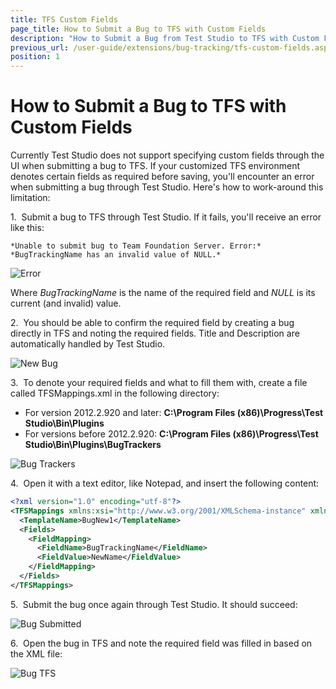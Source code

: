 ```yaml
---
title: TFS Custom Fields
page_title: How to Submit a Bug to TFS with Custom Fields
description: "How to Submit a Bug from Test Studio to TFS with Custom Fields. Custom fields in the TFS issue/bug scheme supported in Test Studio."
previous_url: /user-guide/extensions/bug-tracking/tfs-custom-fields.aspx, /user-guide/extensions/bug-tracking/tfs-custom-fields
position: 1
---
```

# How to Submit a Bug to TFS with Custom Fields

Currently Test Studio does not support specifying custom fields through the UI when submitting a bug to TFS. If your customized TFS environment denotes certain fields as required before saving, you'll encounter an error when submitting a bug through Test Studio. Here's how to work-around this limitation:

1.&nbsp; Submit a bug to TFS through Test Studio. If it fails, you'll receive an error like this:

	*Unable to submit bug to Team Foundation Server. Error:*
	*BugTrackingName has an invalid value of NULL.*

![Error][1]

Where *BugTrackingName* is the name of the required field and *NULL* is its current (and invalid) value.

2.&nbsp; You should be able to confirm the required field by creating a bug directly in TFS and noting the required fields. Title and Description are automatically handled by Test Studio.

![New Bug][2]

3.&nbsp; To denote your required fields and what to fill them with, create a file called TFSMappings.xml in the following directory:

- For version 2012.2.920 and later: **C:\Program Files (x86)\Progress\Test Studio\Bin\Plugins**
- For versions before 2012.2.920: **C:\Program Files (x86)\Progress\Test Studio\Bin\Plugins\BugTrackers**

 

![Bug Trackers][3]

4.&nbsp; Open it with a text editor, like Notepad, and insert the following content:

````XML
<?xml version="1.0" encoding="utf-8"?>
<TFSMappings xmlns:xsi="http://www.w3.org/2001/XMLSchema-instance" xmlns:xsd="http://www.w3.org/2001/XMLSchema">
  <TemplateName>BugNew1</TemplateName>
  <Fields>
    <FieldMapping>
      <FieldName>BugTrackingName</FieldName>
      <FieldValue>NewName</FieldValue>
    </FieldMapping>
  </Fields>
</TFSMappings>
````

5.&nbsp; Submit the bug once again through Test Studio. It should succeed:

![Bug Submitted][4]

6.&nbsp; Open the bug in TFS and note the required field was filled in based on the XML file:

![Bug TFS][5]

[1]: /img/features/integration/bug-tracking/tfs-custom-fields/fig1.png
[2]: /img/features/integration/bug-tracking/tfs-custom-fields/fig2.png
[3]: /img/features/integration/bug-tracking/tfs-custom-fields/fig3.png
[4]: /img/features/integration/bug-tracking/tfs-custom-fields/fig4.png
[5]: /img/features/integration/bug-tracking/tfs-custom-fields/fig5.png